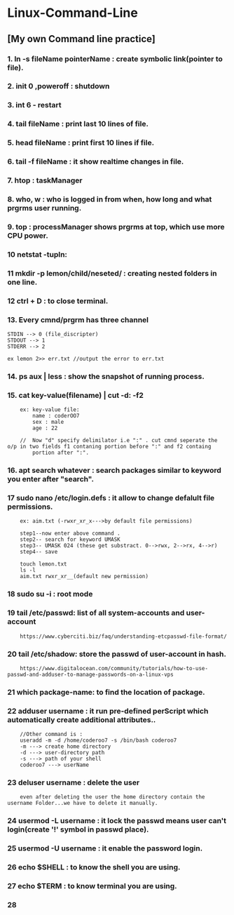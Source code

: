 # Linux-Command-Line

## [My own Command line practice]

### 1. ln -s fileName pointerName : create symbolic link(pointer to file).
### 2. init 0 ,poweroff : shutdown
### 3. int 6 - restart
### 4. tail fileName : print last 10 lines of file.
### 5. head fileName : print first 10 lines if file.
### 6. tail -f fileName : it show realtime changes in file.
### 7. htop : taskManager
### 8. who, w : who is logged in from when, how long and what prgrms user running.
### 9. top : processManager shows prgrms at top, which use more CPU power.
### 10 netstat -tupln:
### 11 mkdir -p lemon/child/neseted/ : creating nested folders in one line.
### 12 ctrl + D : to close terminal.

### 13. Every cmnd/prgrm has three channel
    STDIN --> 0 (file_discripter)
    STDOUT --> 1
    STDERR --> 2
    
    ex lemon 2>> err.txt //output the error to err.txt

### 14. ps aux | less : show the snapshot of running process.
### 15. cat key-value(filename) | cut -d: -f2
        ex: key-value file: 
            name : coderOO7
            sex : male
            age : 22
            
        //  Now "d" specify delimilator i.e ":" . cut cmnd seperate the o/p in two fields f1 contaning portion before ":" and f2 containg 
            portion after ":".
### 16. apt search whatever : search packages similar to keyword you enter after "search".

### 17 sudo nano /etc/login.defs : it allow to change defalult file permissions.
        ex: aim.txt (-rwxr_xr_x--->by default file permissions)
        
        step1--now enter above command .
        step2-- search for keyword UMASK
        step3-- UMASK 024 (these get substract. 0-->rwx, 2-->rx, 4-->r)
        step4-- save
        
        touch lemon.txt
        ls -l
        aim.txt rwxr_xr__(default new permission)
        
 ### 18 sudo su -i : root mode 
 
 ### 19 tail /etc/passwd: list of all system-accounts and user-account
        https://www.cyberciti.biz/faq/understanding-etcpasswd-file-format/
        
 ### 20 tail /etc/shadow: store the passwd of user-account in hash.
        https://www.digitalocean.com/community/tutorials/how-to-use-passwd-and-adduser-to-manage-passwords-on-a-linux-vps
        
 
 ### 21 which package-name: to find the location of package.
 
 ### 22 adduser username : it run pre-defined perScript which automatically create additional attributes..
        //Other command is : 
        useradd -m -d /home/coderoo7 -s /bin/bash coderoo7
        -m ---> create home directory
        -d ---> user-directory path
        -s ---> path of your shell
        coderoo7 ---> userName
        
 ### 23 deluser username : delete the user
        even after deleting the user the home directory contain the username Folder...we have to delete it manually.
 
 ### 24 usermod -L username : it lock the passwd means user can't login(create '!' symbol in passwd place).
 ### 25 usermod -U username : it enable the password login. 
 
 ### 26 echo $SHELL :  to know  the shell you are using.
 ### 27 echo $TERM : to know terminal you are using.
 
 ### 28 
